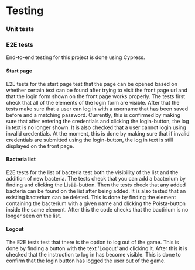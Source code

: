 # Testing

### Unit tests

### E2E tests

End-to-end testing for this project is done using Cypress.

#### Start page
E2E tests for the start page test that the page can be opened based on whether certain text can be found after trying to visit the front page url and that the login form shown on the front page works properly. The tests first check that all of the elements of the login form are visible. After that the tests make sure that a user can log in with a username that has been saved before and a matching password. Currently, this is confirmed by making sure that after entering the credentials and clicking the login-button, the log in text is no longer shown. It is also checked that a user cannot login using invalid credentials. At the moment, this is done by making sure that if invalid credentials are submitted using the login-button, the log in text is still displayed on the front page.

#### Bacteria list
E2E tests for the list of bacteria test both the visibility of the list and the addition of new bacteria. The tests check that you can add a bacterium by finding and clicking the Lisää-button. Then the tests check that any added bacteria can be found on the list after being added. It is also tested that an existing bacterium can be deleted. This is done by finding the element containing the bacterium with a given name and clicking the Poista-button inside the same element. After this the code checks that the bactirium is no longer seen on the list.

#### Logout
The E2E tests test that there is the option to log out of the game. This is done by finding a button with the text 'Logout' and clicking it. After this it is checked that the instruction to log in has become visible. This is done to confirm that the login button has logged the user out of the game.
